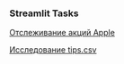 ### Streamlit Tasks
[Отслеживание акций Apple](https://appapp.streamlit.app)

[Исследование tips.csv](https://tipsapp.streamlit.app)
